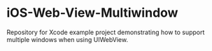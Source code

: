 iOS-Web-View-Multiwindow
========================

Repository for Xcode example project demonstrating how to support multiple windows when using UIWebView.